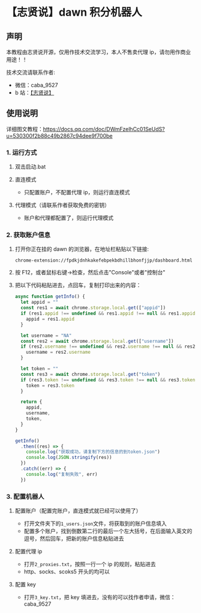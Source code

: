 # 【志贤说】dawn 积分机器人

## 声明

本教程由志贤说开源，仅用作技术交流学习，本人不售卖代理 ip，请勿用作商业用途！！

技术交流请联系作者:

- 微信：caba_9527
- b 站：[【志贤说】](https://space.bilibili.com/87933252)

## 使用说明

详细图文教程：https://docs.qq.com/doc/DWmFzelhCc01SeUdS?u=530300f2b88c49b2867c94dee9f700be

### 1. 运行方式

1. 双击启动.bat

2. 直连模式

   - 只配置账户，不配置代理 ip，则运行直连模式

3. 代理模式（请联系作者获取免费的密钥）
   - 账户和代理都配置了，则运行代理模式

### 2. 获取账户信息

1. 打开你正在挂的 dawn 的浏览器，在地址栏粘贴以下链接:

   ```
   chrome-extension://fpdkjdnhkakefebpekbdhillbhonfjjp/dashboard.html
   ```

2. 按 F12，或者鼠标右键->检查，然后点击"Console"或者"控制台"

3. 把以下代码粘贴进去，点回车，复制打印出来的内容：

   ```javascript
   async function getInfo() {
     let appid = ""
     const res1 = await chrome.storage.local.get(["appid"])
     if (res1.appid !== undefined && res1.appid !== null && res1.appid !== "") {
       appid = res1.appid
     }

     let username = "NA"
     const res2 = await chrome.storage.local.get(["username"])
     if (res2.username !== undefined && res2.username !== null && res2.username !== "") {
       username = res2.username
     }

     let token = ""
     const res3 = await chrome.storage.local.get("token")
     if (res3.token !== undefined && res3.token !== null && res3.token !== "") {
       token = res3.token
     }

     return {
       appid,
       username,
       token,
     }
   }

   getInfo()
     .then((res) => {
       console.log("获取成功，请复制下方的信息的到token.json")
       console.log(JSON.stringify(res))
     })
     .catch((err) => {
       console.log("复制失败", err)
     })
   ```

### 3. 配置机器人

1. 配置账户（配置完账户，直连模式就已经可以使用了）

   - 打开文件夹下的`1_users.json`文件，将获取到的账户信息填入
   - 配置多个账户，找到倒数第二行的最后一个左大括号，在后面输入英文的逗号，然后回车，把新的账户信息粘贴进去

2. 配置代理 ip

   - 打开`2_proxies.txt`，按照一行一个 ip 的规则，粘贴进去
   - http、socks、scoks5 开头的均可以

3. 配置 key
   - 打开`3_key.txt`，把 key 填进去，没有的可以找作者申请，微信：caba_9527
